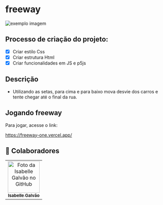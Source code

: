 # freeway


<img src="pingpong.gif" alt="exemplo imagem">


## Processo de criação do projeto:

- [x] Criar estilo Css
- [x] Criar estrutura Html
- [x] Criar funcionalidades em JS e p5js

## Descrição

- Utilizando as setas, para cima e  para baixo mova desvie dos carros e tente chegar até o final da rua.

## Jogando freeway

Para jogar, acesse o link:

https://freeway-one.vercel.app/


## 🤝 Colaboradores

<table>
  <tr>
    <td align="center">
      <a href="#">
        <img src="https://avatars.githubusercontent.com/u/102769431?v=4" width="100px;" alt="Foto da Isabelle Galvão no GitHub"/><br>
        <sub>
          <b>Isabelle Galvão</b>
        </sub>
      </a>
    </td>
  </tr>
</table>

